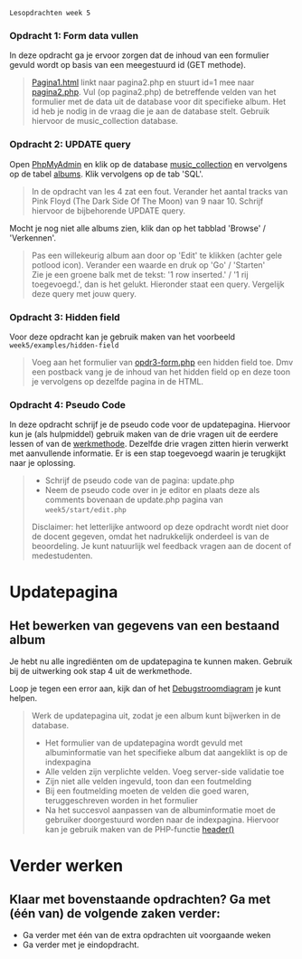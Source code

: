     Lesopdrachten week 5

### Opdracht 1: Form data vullen

In deze opdracht ga je ervoor zorgen dat de inhoud van een formulier gevuld wordt op basis van een meegestuurd id (GET methode).

> [Pagina1.html](./exercises/opdr1-pagina1.html) linkt naar pagina2.php en stuurt id=1 mee naar [pagina2.php](./exercises/opdr1-pagina2.php). Vul (op pagina2.php) de betreffende velden van het formulier met de data uit de database voor dit specifieke album. Het id heb je nodig in de vraag die je aan de database stelt. Gebruik hiervoor de music\_collection database.

### Opdracht 2: UPDATE query

Open [PhpMyAdmin](http://localhost/phpmyadmin/) en klik op de database [music\_collection](http://localhost/phpmyadmin/index.php?route=/database/sql&db=music_collection) en vervolgens op de tabel [albums](http://localhost/phpmyadmin/index.php?route=/table/sql&db=music_collection&table=albums). Klik vervolgens op de tab 'SQL'.

> In de opdracht van les 4 zat een fout. Verander het aantal tracks van Pink Floyd (The Dark Side Of The Moon) van 9 naar 10. Schrijf hiervoor de bijbehorende UPDATE query.

Mocht je nog niet alle albums zien, klik dan op het tabblad 'Browse' / 'Verkennen'.

> Pas een willekeurig album aan door op 'Edit' te klikken (achter gele potlood icon). Verander een waarde en druk op 'Go' / 'Starten'  
> Zie je een groene balk met de tekst: '1 row inserted.' / '1 rij toegevoegd.', dan is het gelukt. Hieronder staat een query. Vergelijk deze query met jouw query.

### Opdracht 3: Hidden field

Voor deze opdracht kan je gebruik maken van het voorbeeld `week5/examples/hidden-field`

> Voeg aan het formulier van [opdr3-form.php](./exercises/opdr3-form.php) een hidden field toe. Dmv een postback vang je de inhoud van het hidden field op en deze toon je vervolgens op dezelfde pagina in de HTML.

### Opdracht 4: Pseudo Code

In deze opdracht schrijf je de pseudo code voor de updatepagina. Hiervoor kun je (als hulpmiddel) gebruik maken van de drie vragen uit de eerdere lessen of van de [werkmethode](https://brightspace.hr.nl/d2l/le/lessons/28859/units/231506). Dezelfde drie vragen zitten hierin verwerkt met aanvullende informatie. Er is een stap toegevoegd waarin je terugkijkt naar je oplossing.

> *   Schrijf de pseudo code van de pagina: update.php
> *   Neem de pseudo code over in je editor en plaats deze als comments bovenaan de update.php pagina van `week5/start/edit.php`
>
>
> Disclaimer: het letterlijke antwoord op deze opdracht wordt niet door de docent gegeven, omdat het nadrukkelijk onderdeel is van de beoordeling. Je kunt natuurlijk wel feedback vragen aan de docent of medestudenten.

Updatepagina
============

Het bewerken van gegevens van een bestaand album
------------------------------------------------

Je hebt nu alle ingrediënten om de updatepagina te kunnen maken. Gebruik bij de uitwerking ook stap 4 uit de werkmethode.

Loop je tegen een error aan, kijk dan of het [Debugstroomdiagram](https://brightspace.hr.nl/d2l/le/lessons/28859/units/231506) je kunt helpen.

> Werk de updatepagina uit, zodat je een album kunt bijwerken in de database.
>
> *   Het formulier van de updatepagina wordt gevuld met albuminformatie van het specifieke album dat aangeklikt is op de indexpagina
> *   Alle velden zijn verplichte velden. Voeg server-side validatie toe
> *   Zijn niet alle velden ingevuld, toon dan een foutmelding
> *   Bij een foutmelding moeten de velden die goed waren, teruggeschreven worden in het formulier
> *   Na het succesvol aanpassen van de albuminformatie moet de gebruiker doorgestuurd worden naar de indexpagina. Hiervoor kan je gebruik maken van de PHP-functie [header()](https://www.php.net/manual/en/function.header.php)

Verder werken
=============

Klaar met bovenstaande opdrachten? Ga met (één van) de volgende zaken verder:
-----------------------------------------------------------------------------

*   Ga verder met één van de extra opdrachten uit voorgaande weken
*   Ga verder met je eindopdracht.